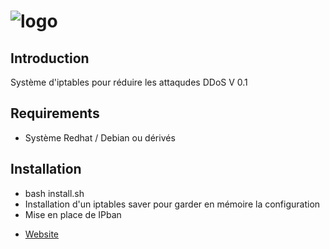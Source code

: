 # ![logo](https://pbs.twimg.com/profile_images/1245511377948721152/aCYTMuzq_400x400.jpg)

## Introduction
Système d'iptables pour réduire les attaqudes DDoS V 0.1

## Requirements
- Système Redhat / Debian ou dérivés

## Installation
- bash install.sh
- Installation d'un iptables saver pour garder en mémoire la configuration
- Mise en place de IPban 

* [Website](https://www.synhostinger.com)
